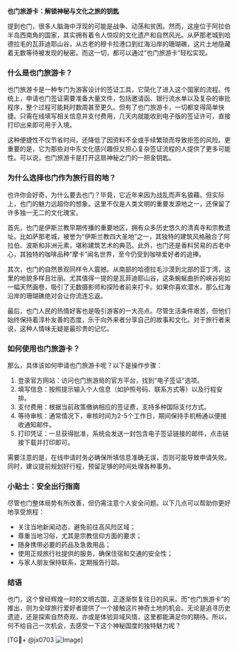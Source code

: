 **也门旅游卡：解锁神秘与文化之旅的钥匙**

提到也门，很多人脑海中浮现的可能是战争、动荡和贫困。然而，这座位于阿拉伯半岛西南角的国家，其实拥有着令人惊叹的文化遗产和自然风光。从萨那老城到哈德拉毛的瓦菲迪耶山谷，从古老的穆卡拉港口到红海沿岸的珊瑚礁，这片土地隐藏着无数等待被发现的秘密。而这一切，都可以通过“也门旅游卡”轻松实现。

### **什么是也门旅游卡？**
也门旅游卡是一种专门为游客设计的签证工具，它简化了进入这个国家的流程。传统上，申请也门签证需要准备大量文件，包括邀请函、银行流水单以及复杂的审批程序，整个过程可能耗时数周甚至更久。但有了也门旅游卡，一切都变得简单快捷。只需在线填写相关信息并支付费用，几天内就能收到电子版的签证许可，直接打印出来即可用于入境。

这种便捷性不仅节省时间，还降低了因资料不全或手续繁琐而导致拒签的风险。更重要的是，它为那些对中东文化感兴趣但又担心复杂签证流程的人提供了更多可能性。可以说，也门旅游卡是打开这扇神秘之门的一把金钥匙。

### **为什么选择也门作为旅行目的地？**
也许你会好奇，为什么要去也门？毕竟，它近年来因为战乱而声名狼藉。但实际上，也门的魅力远超你的想象。这里不仅是人类文明的重要发源地之一，还保留了许多独一无二的文化瑰宝。

首先，也门是伊斯兰教早期传播的重要地区，拥有众多历史悠久的清真寺和宗教遗址。比如萨那老城，被誉为“伊斯兰教四大圣地”之一，其独特的建筑风格融合了阿拉伯、波斯和非洲元素，堪称建筑艺术的典范。此外，也门还是香料贸易的古老中心，其独特的咖啡品种“摩卡”闻名世界，至今仍受到咖啡爱好者的追捧。

其次，也门的自然景观同样令人震撼。从南部的哈德拉毛沙漠到北部的亚丁湾，这里的地貌多样且壮丽。尤其值得一提的是瓦菲迪耶山谷，这条蜿蜒曲折的峡谷宛如一幅天然画卷，吸引了无数摄影师和探险者前来打卡。如果你喜欢潜水，那么红海沿岸的珊瑚礁绝对会让你流连忘返。

最后，也门人民的热情好客也是吸引游客的一大亮点。尽管生活条件艰苦，但他们始终保持着淳朴友善的态度，乐于向外来者分享自己的故事和文化。对于旅行者来说，这种人情味无疑是最珍贵的记忆。

### **如何使用也门旅游卡？**
那么，具体该如何申请也门旅游卡呢？以下是操作步骤：

1. 登录官方网站：访问也门旅游局的官方平台，找到“电子签证”选项。
2. 填写信息：按照提示输入个人信息（如护照号码、联系方式等）以及行程安排。
3. 支付费用：根据当前政策缴纳相应的签证费，支持多种国际支付方式。
4. 等待审核：通常情况下，审核时间为2-5个工作日，期间保持手机畅通以便接收通知邮件。
5. 打印凭证：一旦获得批准，系统会发送一封包含电子签证链接的邮件，点击链接下载并打印即可。

需要注意的是，在线申请时务必确保所填信息准确无误，否则可能导致申请失败。同时，建议提前规划好行程，预留足够的时间处理各种事务。

### **小贴士：安全出行指南**
尽管也门整体局势有所改善，但仍需注意个人安全问题。以下几点可以帮助你更好地享受旅程：

- 关注当地新闻动态，避免前往高风险区域；
- 尊重当地习俗，尤其是宗教信仰方面的要求；
- 随身携带必要的药品及急救用品；
- 使用正规旅行社提供的服务，确保住宿和交通的安全性；
- 与家人朋友保持联系，定期报告行踪。

### **结语**
也门，这个曾经辉煌一时的文明古国，正逐渐恢复往日的风采。而“也门旅游卡”的推出，则为全球旅行爱好者提供了一个接触这片神奇土地的机会。无论是追寻历史遗迹，还是探索自然奇观，亦或是体验异域风情，这里都能满足你的期待。所以，何不给自己一次机会，去感受一下这个神秘国度的独特魅力呢？

[TG💪+ @jx0703 ![Image](https://github.com/user-attachments/assets/dbca1d08-cadb-493c-b0ec-ad6f7a83f270)]